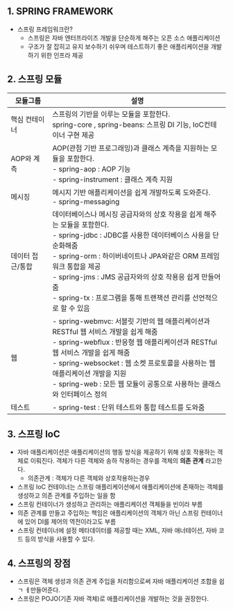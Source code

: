 ## 1. SPRING FRAMEWORK
- 스프링 프레임워크란?
   - 스프링은 자바 엔터프라이즈 개발을 단순하게 해주는 오픈 소스 애플리케이션
   - 구조가 잘 잡히고 유지 보수하기 쉬우며 테스트하기 좋은 애플리케이션을 개발하기 위한 인프라 제공
## 2. 스프링 모듈

|모듈그룹|설명|
|-------|----|
|핵심 컨테이너|스프링의 기반을 이루는 모듈을 포함한다. <br> spring-core , spring-beans: 스프링 DI 기능, IoC컨테이너 구현 제공|
|AOP와 계측|AOP(관점 기반 프로그래밍)과 클래스 계측을 지원하는 모듈을 포함한다. <br>- spring-aop : AOP 기능<br>- spring-instrument : 클래스 계측 지원|
|메시징| 메시지 기반 애플리케이션을 쉽게 개발하도록 도와준다. <br>- spring-messaging
|데이터 접근/통합| 데이터베이스나 메시징 공급자와의 상호 작용을 쉽게 해주는 모듈을 포함한다.<br>- spring-jdbc : JDBC를 사용한 데이터베이스 사용을 단순화해줌<br>- spring-orm : 하이버네이트나 JPA와같은 ORM 프레임워크 통합을 제공<br>- spring-jms : JMS 공급자와의 상호 작용응 쉽게 만들어줌<br>- spring-tx : 프로그램을 통해 트랜잭션 관리를 선언적으로 할 수 있음|
|웹|- spring-webmvc: 서블릿 기반의 웹 애플리케이션과 RESTful 웹 서비스 개발을 쉽게 해줌<br> - spring-webflux : 반응형 웹 애플리케이션과 RESTful 웹 서비스 개발을 쉽게 해줌<br> - spring-websocket : 웹 소켓 프로토콜을 사용하는 웹 애플리케이션 개발을 지원<br> - spring-web : 모든 웹 모듈이 공통으로 사용하는 클래스와 인터페이스 정의
|테스트|- spring-test : 단위 테스트와 통합 테스트를 도와줌|

## 3. 스프링 IoC 
- 자바 애플리케이션은 애플리케이션의 행동 방식을 제공하기 위해 상호 작용하는 객체로 이뤄진다. 객체가 다른 객체와 송하 작용하는 경우를 객체의 <b>의존 관계</b> 라고한다.
   - 의존관계 : 객체가 다른 객체와 상호작용하는경우
- 스프링 IoC 컨테이너는 스프링 애플리케이션에서 애플리케이션에 존재하는 객체를 생성하고 의존 관계를 주입하는 일을 함
- 스프링 컨테이너가 생성하고 관리하는 애플리케이션 객체들을 빈이라 부름
- 의존 관계를 만들고 주입하는 책임은 애플리케이션의 객체가 아닌 스프링 컨테이너에 있어 DI를 제어의 역전이라고도 부름
- 스프링 컨테이너에 설정 메타데이터를 제공할 때는 XML, 자바 애너테이션, 자바 코드 등의 방식을 사용할 수 있다.

## 4. 스프링의 장점
- 스프링은 객체 생성과 의존 관계 주입을 처리함으로써 자바 애플리케이션 조합을 쉽ㄱ ㅔ만들어준다.
- 스프링은 POJO(기존 자바 객체)로 애플리케이션을 개발하는 것을 권장한다.
